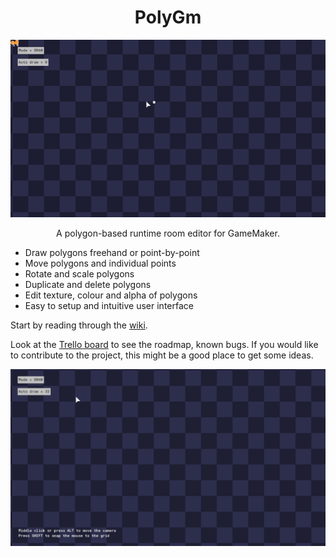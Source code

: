 <h1 align="center">PolyGm</h1>

<p align = "center">
  <img src="https://github.com/rooksword/PolyGm/blob/main/gifs/gmlogo.gif" alt="GM logo drawn with PolyGm"/>
</p>

<p align="center">A polygon-based runtime room editor for GameMaker.</p>

- Draw polygons freehand or point-by-point
- Move polygons and individual points
- Rotate and scale polygons
- Duplicate and delete polygons
- Edit texture, colour and alpha of polygons
- Easy to setup and intuitive user interface

Start by reading through the <a href = "https://github.com/rooksword/PolyGM/wiki">wiki</a>.

Look at the <a href = "https://trello.com/invite/b/auhlv5Fn/ATTI5a88890fbe652142c261b30cead4fafeEEE8A927/polygm">Trello board</a> to see the roadmap, known bugs. If you would like to contribute to the project, this might be a good place to get some ideas.

<p align = "center">
  <img src="https://github.com/rooksword/PolyGm/blob/main/gifs/hi.gif" alt="Hi drawn with PolyGm"/>
</p>
